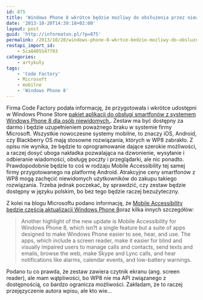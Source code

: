 ```yaml
---
id: 875
title: 'Windows Phone 8 wkrótce będzie możliwy do obsłużenia przez niewidomych użytkowników'
date: '2013-10-20T14:39:18+02:00'
layout: post
guid: 'http://informaton.pl/?p=875'
permalink: /2013/10/20/windows-phone-8-wkrtce-bedzie-mozliwy-do-obsluzenia-przez-niewidomych-uzytkownikw/
restapi_import_id:
    - 5ca8405547793
categories:
    - artykuły
tags:
    - 'Code Factory'
    - Microsoft
    - mobilne
    - 'Windows Phone 8'
---
```


Firma Code Factory podała informację, że przygotowała i wkrótce udostępni w Windows Phone Store [pakiet aplikacji do obsługi smartfonów z systemem Windows Phone 8 dla osób niewidomych.](http://www.codefactory.es/en/press.asp?id=388&y=2013&n=125#content). Zestaw ma być dostępny za darmo i będzie uzupełnieniem poważnego braku w systemie firmy Microsoft. Wszystkie nowoczesne systemy mobilne, to znaczy iOS, Android, czy Blackberry OS mają stosowne rozwiązania, których w WP8 zabrakło. Z opisu nie wynika, że będzie to oprogramowanie dające szerokie możliwości, a raczej dosyć uboga nakładka pozwalająca na dzwonienie, wysyłanie i odbieranie wiadomości, obsługę poczty i przeglądarki, ale nic ponadto. Prawdopodobnie będzie to coś w rodzaju Mobile Accessibility tej samej firmy przygotowanego na platformę Android. Atrakcyjne ceny smartfonów z WP8 mogą zachęcić niewidomych użytkowników do zakupu takiego rozwiązania. Trzeba jednak poczekać, by sprawdzić, czy zestaw będzie dostępny w języku polskim, bo bez tego będzie raczej bezużyteczny.

Z kolei na blogu Microsoftu podano informację, że [Mobile Accessibility będzie częścią aktualizacji Windows Phone 8](http://blogs.windows.com/windows_phone/b/windowsphone/archive/2013/10/14/announcing-our-third-windows-phone-8-update-plus-a-new-developer-preview-program.aspx)oraz kilka innych szczegółów:

> Another highlight of the new update is Mobile Accessibility for Windows Phone 8, which isn?t a single feature but a suite of apps designed to make Windows Phone easier to see, hear, and use. The apps, which include a screen reader, make it easier for blind and visually impaired users to manage calls and contacts, send texts and emails, browse the web, make Skype and Lync calls, and hear notifications like alarms, calendar events, and low-battery warnings.

Podano tu co prawda, że zestaw zawiera czytnik ekranu (ang. screen reader), ale mam wątpliwości, bo WP8 nie ma API związanego z dostępnością, co bardzo ogranicza możliwości. Zakładam, że to raczej przejęzyczenie autora wpisu, ale kto wie…